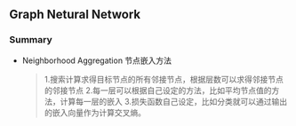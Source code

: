 ## Graph Netural Network
### Summary
* Neighborhood Aggregation 节点嵌入方法
  >1.搜索计算求得目标节点的所有邻接节点，根据层数可以求得邻接节点的邻接节点
  >2.每一层可以根据自己设定的方法，比如平均节点值的方法，计算每一层的嵌入
  >3.损失函数自己设定，比如分类就可以通过输出的嵌入向量作为计算交叉熵。
